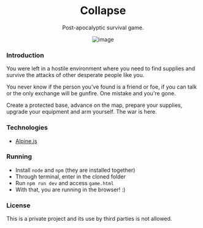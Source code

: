 <div align="center">
  <h1>Collapse</h1>
  <p>Post-apocalyptic survival game.</p>
  
  ![image](https://user-images.githubusercontent.com/31961274/188293816-28dc2cec-dca8-4dc0-a90c-68216a5e1847.png)
</div>

### Introduction

You were left in a hostile environment where you need to find supplies and survive the attacks of other desperate people like you.

You never know if the person you've found is a friend or foe, if you can talk or the only exchange will be gunfire. One mistake and you're gone.

Create a protected base, advance on the map, prepare your supplies, upgrade your equipment and arm yourself. The war is here.

### Technologies

- [Alpine.js](https://alpinejs.dev/)

### Running

- Install `node` and `npm` (they are installed together)
- Through terminal, enter in the cloned folder
- Run `npm run dev` and access `game.html`
- With that, you are running in the browser! :)

### License

This is a private project and its use by third parties is not allowed.
